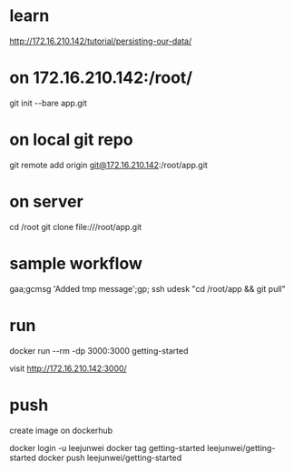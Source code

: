 # learn

http://172.16.210.142/tutorial/persisting-our-data/

# on 172.16.210.142:/root/
git init --bare app.git

# on local git repo
git remote add origin git@172.16.210.142:/root/app.git

# on server

cd /root
git clone file:///root/app.git

# sample workflow

gaa;gcmsg 'Added tmp message';gp; ssh udesk "cd /root/app && git pull"

# run

docker run --rm -dp 3000:3000 getting-started

visit http://172.16.210.142:3000/

# push

create image on dockerhub

docker login -u leejunwei
docker tag getting-started leejunwei/getting-started
docker push leejunwei/getting-started

